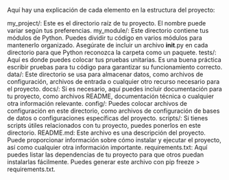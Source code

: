 Aquí hay una explicación de cada elemento en la estructura del proyecto:

my_project/: Este es el directorio raíz de tu proyecto. El nombre puede variar según tus preferencias.
my_module/: Este directorio contiene tus módulos de Python. Puedes dividir tu código en varios módulos para mantenerlo organizado. Asegúrate de incluir un archivo **init**.py en cada directorio para que Python reconozca la carpeta como un paquete.
tests/: Aquí es donde puedes colocar tus pruebas unitarias. Es una buena práctica escribir pruebas para tu código para garantizar su funcionamiento correcto.
data/: Este directorio se usa para almacenar datos, como archivos de configuración, archivos de entrada o cualquier otro recurso necesario para el proyecto.
docs/: Si es necesario, aquí puedes incluir documentación para tu proyecto, como archivos README, documentación técnica o cualquier otra información relevante.
config/: Puedes colocar archivos de configuración en este directorio, como archivos de configuración de bases de datos o configuraciones específicas del proyecto.
scripts/: Si tienes scripts útiles relacionados con tu proyecto, puedes ponerlos en este directorio.
README.md: Este archivo es una descripción del proyecto. Puede proporcionar información sobre cómo instalar y ejecutar el proyecto, así como cualquier otra información importante.
requirements.txt: Aquí puedes listar las dependencias de tu proyecto para que otros puedan instalarlas fácilmente. Puedes generar este archivo con pip freeze > requirements.txt.
